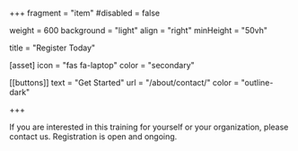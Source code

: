 +++
fragment = "item"
#disabled = false

weight = 600
background = "light"
align = "right"
minHeight = "50vh"

title = "Register Today"


[asset]
  icon = "fas fa-laptop"
  color = "secondary"
  
[[buttons]]
  text = "Get Started"
  url = "/about/contact/"
  color = "outline-dark"

+++

If you are interested in this training for yourself or your organization, please contact us.  Registration is open and ongoing.
  



